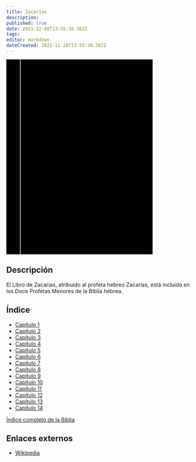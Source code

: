 ```yaml
---
title: Zacarías
description: 
published: true
date: 2021-12-08T13:55:38.362Z
tags: 
editor: markdown
dateCreated: 2021-11-28T13:55:38.362Z
---
```


<div class="urantiapedia-book-front urantiapedia-book-bible">
<svg xmlns="http://www.w3.org/2000/svg"
	width="102.6mm" height="136.8mm"
	viewBox="0 0 102.6 136.8" version="1.1">
	<g transform="translate(-7,-5)">
		<rect width="9.6" height="136.8" x="7" y="5" />
		<rect width="96.9" height="136.8" x="17" y="5" />
		<text style="font-size:5px" x="61" y="22">LA BIBLIA</text>
		<text style="font-size:4px" x="61" y="125">Biblia Reina Valera, 1960</text>
		<text style="font-size:9px" x="61" y="60">Zacarías</text>
	</g>
</svg>
</div>

## Descripción


El Libro de Zacarías, atribuido al profeta hebreo Zacarías, está incluido en los Doce Profetas Menores de la Biblia hebrea.

## Índice

- [Capítulo 1](/es/Bible/Zechariah/1)
- [Capítulo 2](/es/Bible/Zechariah/2)
- [Capítulo 3](/es/Bible/Zechariah/3)
- [Capítulo 4](/es/Bible/Zechariah/4)
- [Capítulo 5](/es/Bible/Zechariah/5)
- [Capítulo 6](/es/Bible/Zechariah/6)
- [Capítulo 7](/es/Bible/Zechariah/7)
- [Capítulo 8](/es/Bible/Zechariah/8)
- [Capítulo 9](/es/Bible/Zechariah/9)
- [Capítulo 10](/es/Bible/Zechariah/10)
- [Capítulo 11](/es/Bible/Zechariah/11)
- [Capítulo 12](/es/Bible/Zechariah/12)
- [Capítulo 13](/es/Bible/Zechariah/13)
- [Capítulo 14](/es/Bible/Zechariah/14)


[Índice completo de la Biblia](/es/index/bible)


## Enlaces externos

- [Wikipedia](https://en.wikipedia.org/wiki/Book_of_Zechariah)